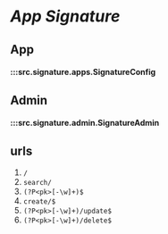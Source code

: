 # ***App Signature***

## App
#### :::src.signature.apps.SignatureConfig

## Admin

#### :::src.signature.admin.SignatureAdmin

## urls

1. ```/```
2. ```search/```
3. ```(?P<pk>[-\w]+)$```
4. ```create/$```
5. ```(?P<pk>[-\w]+)/update$```
6. ```(?P<pk>[-\w]+)/delete$```
